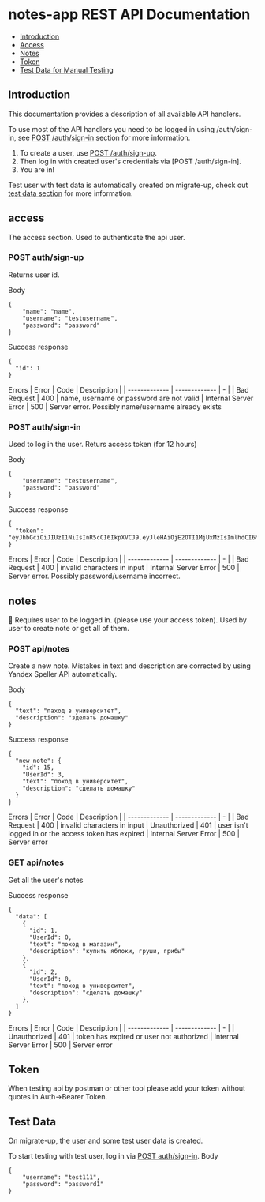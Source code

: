 # notes-app REST API Documentation

* [Introduction](#introduction)
* [Access](#access)
* [Notes](#notes)
* [Token](#token)
* [Test Data for Manual Testing](#test-data)

## Introduction

This documentation provides a description of all available API handlers.

To use most of the API handlers you need to be logged in using /auth/sign-in, see [POST /auth/sign-in](#access) section for more information.

1. To create a user, use [POST /auth/sign-up](#access).
2. Then log in with created user's credentials via [POST /auth/sign-in].
3. You are in!

Test user with test data is automatically created on migrate-up, check out [test data section](#test-data) for more information.

## access

The access section. Used to authenticate the api user. 

### POST auth/sign-up

Returns user id.

Body
```
{
    "name": "name",
    "username": "testusername",
    "password": "password"
}
```

Success response 
```
{
  "id": 1
}
```

Errors
| Error             | Code          | Description   |
| -------------     | ------------- | -             |
| Bad Request         | 400  | name, username or password are not valid 
| Internal Server Error | 500 | Server error. Possibly name/username already exists

### POST auth/sign-in

Used to log in the user. Returs access token (for 12 hours)

Body
```
{
    "username": "testusername",
    "password": "password"
}
```

Success response 
```
{
  "token": "eyJhbGciOiJIUzI1NiIsInR5cCI6IkpXVCJ9.eyJleHAiOjE2OTI1MjUxMzIsImlhdCI6MTY5MjQ4MTkzMiwiVXNlcklkIjo0fQ.F1ZC8icUUuTGwIKW47sFkWbESYBUu4FRvXutF4ILTgY"
}
```

Errors
| Error             | Code          | Description   |
| -------------     | ------------- | -             |
| Bad Request         | 400  | invalid characters in input
| Internal Server Error | 500 | Server error. Possibly password/username incorrect.


## notes
🔑 Requires user to be logged in. (please use your access token).
Used by user to create note or get all of them. 

### POST api/notes

Create a new note. Mistakes in text and description are corrected by using Yandex Speller API automatically. 

Body
```
{
  "text": "паход в университет",
  "description": "зделать домашку"
}
```

Success response
```
{
  "new note": {
    "id": 15,
    "UserId": 3,
    "text": "поход в университет",
    "description": "сделать домашку"
  }
}
```

Errors
| Error             | Code          | Description   |
| -------------     | ------------- | -             |
| Bad Request         | 400  | invalid characters in input
| Unauthorized      | 401  | user isn't logged in or the access token has expired
| Internal Server Error | 500 | Server error

### GET api/notes

Get all the user's notes


Success response
```
{
  "data": [
    {
      "id": 1,
      "UserId": 0,
      "text": "поход в магазин",
      "description": "купить яблоки, груши, грибы"
    },
    {
      "id": 2,
      "UserId": 0,
      "text": "поход в университет",
      "description": "сделать домашку"
    },
  ]
}

```

Errors
| Error             | Code          | Description   |
| -------------     | ------------- | -             |
| Unauthorized      | 401  | token has expired or user not authorized
| Internal Server Error | 500 | Server error


## Token 

When testing api by postman or other tool please add your token without quotes in Auth->Bearer Token. 


## Test Data

On migrate-up, the user and some test user data is created.

To start testing with test user, log in via [POST auth/sign-in](#access).
Body
```
{
    "username": "test111",
    "password": "password1"
}
```